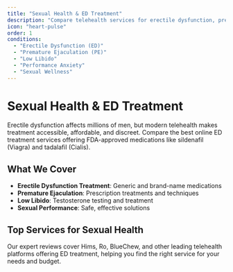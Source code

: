 ```yaml
---
title: "Sexual Health & ED Treatment"
description: "Compare telehealth services for erectile dysfunction, premature ejaculation, and sexual wellness with expert reviews and pricing."
icon: "heart-pulse"
order: 1
conditions:
  - "Erectile Dysfunction (ED)"
  - "Premature Ejaculation (PE)"
  - "Low Libido"
  - "Performance Anxiety"
  - "Sexual Wellness"
---
```


# Sexual Health & ED Treatment

Erectile dysfunction affects millions of men, but modern telehealth makes treatment accessible, affordable, and discreet. Compare the best online ED treatment services offering FDA-approved medications like sildenafil (Viagra) and tadalafil (Cialis).

## What We Cover

- **Erectile Dysfunction Treatment**: Generic and brand-name medications
- **Premature Ejaculation**: Prescription treatments and techniques
- **Low Libido**: Testosterone testing and treatment
- **Sexual Performance**: Safe, effective solutions

## Top Services for Sexual Health

Our expert reviews cover Hims, Ro, BlueChew, and other leading telehealth platforms offering ED treatment, helping you find the right service for your needs and budget.
